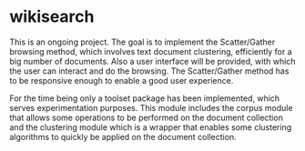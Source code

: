 # wikisearch

This is an ongoing project. The goal is to implement the Scatter/Gather browsing method, which involves text document clustering, efficiently for a big number of documents. Also a user interface will be provided, with which the user can interact and do the browsing. The Scatter/Gather method has to be responsive enough to enable a good user experience.

For the time being only a toolset package has been implemented, which serves experimentation purposes. This module includes the corpus module that allows some operations to be performed on the document collection and the clustering module which is a wrapper that enables some clustering algorithms to quickly be applied on the document collection. 
